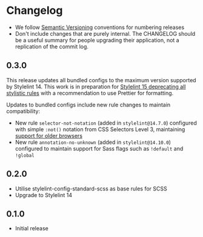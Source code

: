 # Changelog

- We follow [Semantic Versioning](https://semver.org/) conventions for
  numbering releases
- Don't include changes that are purely internal. The CHANGELOG should be a
  useful summary for people upgrading their application, not a replication
  of the commit log.

## 0.3.0

This release updates all bundled configs to the maximum version supported by Stylelint 14. This work is in preparation for [Stylelint 15 deprecating all stylistic rules](https://stylelint.io/migration-guide/to-15/#deprecated-stylistic-rules) with a recommendation to use Prettier for formatting.

Updates to bundled configs include new rule changes to maintain compatibility:

* New rule `selector-not-notation` (added in `stylelint@14.7.0`) configured with simple `:not()` notation from CSS Selectors Level 3, maintaining [support for older browsers](https://caniuse.com/css-not-sel-list)
* New rule `annotation-no-unknown` (added in `stylelint@14.10.0`) configured to maintain support for Sass flags such as `!default` and `!global`

## 0.2.0

* Utilise stylelint-config-standard-scss as base rules for SCSS
* Upgrade to Stylelint 14

## 0.1.0

* Initial release

